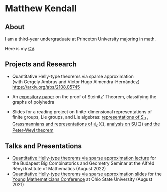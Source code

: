 # Matthew Kendall

## About
I am a third-year undergraduate at Princeton University majoring in math.

Here is my <a href="/assets/Kendall_CV_22.pdf" target="_blank"> CV</a>.

## Projects and Research
- Quantitative Helly-type theorems via sparse approximation <br> (with Gergely Ambrus and Victor Hugo Almendra-Hernández)  <br> <a href="https://arxiv.org/abs/2108.05745">https://arxiv.org/abs/2108.05745</a>

-   An <a href="/assets/steinitz.pdf" target="_blank"> expository paper</a> on the proof of Steinitz' Theorem, classifying the graphs of polyhedra
  
-   Slides for a reading project on finite-dimensional representations of finite groups, Lie groups, and Lie algebras: <a href="/assets/lec_Sn-reps.pdf" target="_blank"> representations of $S_d$</a> , <a href="/assets/lec_grassmannians.pdf" target="_blank"> Grassmannians and representations of $\mathfrak{sl}_n(\mathbb{C})$</a>, <a href="/assets/lec_su2.pdf" target="_blank"> analysis on $\mathrm{SU}(2)$ and the Peter-Weyl theorem</a>

## Talks and Presentations

- <a href="https://video.renyi.hu/video/matthew-kendall-quantitative-helly-type-theorems-via-sparse-approximation-430" target="_blank"> Quantitative Helly-type theorems via sparse approximation lecture</a> for the Budapest Big Combinatorics and Geometry Seminar at the Alfréd Rényi Institute of Mathematics (August 2022)
-  <a href="/assets/helly-diameter_presentation.pdf" target="_blank"> Quantitative Helly-type theorems via sparse approximation slides</a> for the [Young Mathematicians Conference](https://ymc.osu.edu/about) at Ohio State University (August 2021)
<!-- - <a href="/assets/I-hate-geometry-change-my-mind.pdf" target="_blank"> Handout on convex geometry</a> for Princeton's Splash Course, aimed at 9th and 10th grade students (2021) -->
